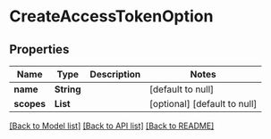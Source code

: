 # CreateAccessTokenOption
## Properties

| Name | Type | Description | Notes |
|------------ | ------------- | ------------- | -------------|
| **name** | **String** |  | [default to null] |
| **scopes** | **List** |  | [optional] [default to null] |

[[Back to Model list]](../README.md#documentation-for-models) [[Back to API list]](../README.md#documentation-for-api-endpoints) [[Back to README]](../README.md)

